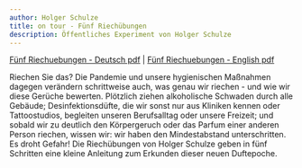 ```yaml
---
author: Holger Schulze
title: on tour - Fünf Riechübungen
description: Öffentliches Experiment von Holger Schulze
---
```


[Fünf Riechuebungen - Deutsch pdf](../../doc/Schulze_de.pdf) |
[Fünf Riechuebungen - English pdf](../../doc/Schulze_en.pdf)  

Riechen Sie das? Die Pandemie und unsere hygienischen Maßnahmen dagegen verändern schrittweise auch, was genau wir riechen - und wie wir diese Gerüche bewerten. Plötzlich ziehen alkoholische Schwaden durch alle Gebäude; Desinfektionsdüfte, die wir sonst nur aus Kliniken kennen oder Tattoostudios, begleiten unseren Berufsalltag oder unsere Freizeit; und sobald wir zu deutlich den Körpergeruch oder das Parfum einer anderen Person riechen, wissen wir: wir haben den Mindestabstand unterschritten. Es droht Gefahr! Die Riechübungen von Holger Schulze geben in fünf Schritten eine kleine Anleitung zum Erkunden dieser neuen Duftepoche.



